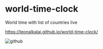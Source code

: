# world-time-clock
World time with list of countries live

https://leonalkalai.github.io/world-time-clock/

![github](https://i.imgur.com/Ta9ln9s.gif)
